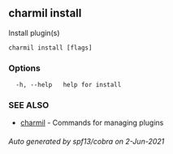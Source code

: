 ## charmil install

Install plugin(s)

```
charmil install [flags]
```

### Options

```
  -h, --help   help for install
```

### SEE ALSO

* [charmil](charmil.md)	 - Commands for managing plugins

###### Auto generated by spf13/cobra on 2-Jun-2021
